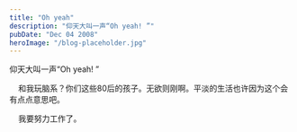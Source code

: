 ```yaml
---
title: "Oh yeah"
description: "仰天大叫一声“Oh yeah! ”"
pubDate: "Dec 04 2008"
heroImage: "/blog-placeholder.jpg"
---
```

仰天大叫一声“Oh yeah! ”

    和我玩脑系？你们这些80后的孩子。无欲则刚啊。平淡的生活也许因为这个会有点点意思吧。

    我要努力工作了。
